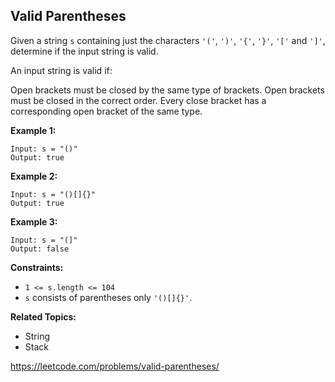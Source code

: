 ## Valid Parentheses

Given a string ```s``` containing just the characters ```'('```, ```')'```, ```'{'```, ```'}'```, ```'['``` and ```']'```, determine if the input string is valid.

An input string is valid if:

Open brackets must be closed by the same type of brackets.
Open brackets must be closed in the correct order.
Every close bracket has a corresponding open bracket of the same type.


**Example 1:**

```
Input: s = "()"
Output: true
```
**Example 2:**

```
Input: s = "()[]{}"
Output: true
```

**Example 3:**

```
Input: s = "(]"
Output: false
```

**Constraints:**

- ```1 <= s.length <= 104```
- ```s``` consists of parentheses only ```'()[]{}'```.

**Related Topics:**
- String
- Stack


https://leetcode.com/problems/valid-parentheses/